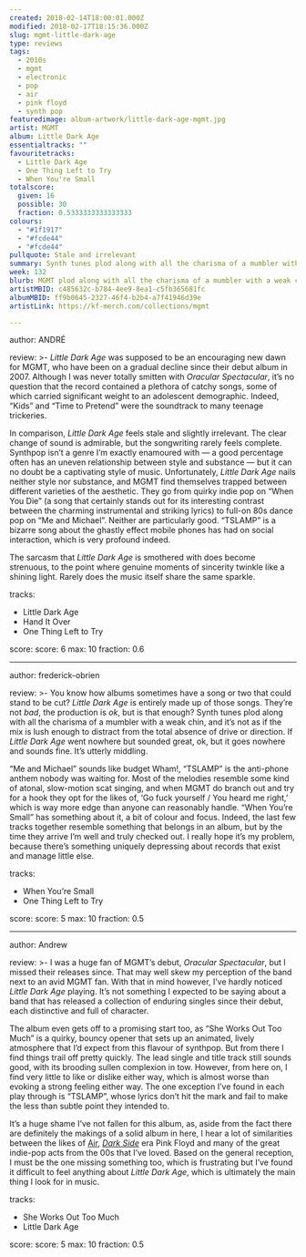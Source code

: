 ```yaml
---
created: 2018-02-14T18:00:01.000Z
modified: 2018-02-17T18:15:36.000Z
slug: mgmt-little-dark-age
type: reviews
tags:
  - 2010s
  - mgmt
  - electronic
  - pop
  - air
  - pink floyd
  - synth pop
featuredimage: album-artwork/little-dark-age-mgmt.jpg
artist: MGMT
album: Little Dark Age
essentialtracks: ""
favouritetracks:
  - Little Dark Age
  - One Thing Left to Try
  - When You're Small
totalscore:
  given: 16
  possible: 30
  fraction: 0.5333333333333333
colours:
  - "#1f1917"
  - "#fcde44"
  - "#fcde44"
pullquote: Stale and irrelevant
summary: Synth tunes plod along with all the charisma of a mumbler with a weak chin, and it’s not as if the mix is lush enough to distract from the total absence of drive or direction. If Little Dark Age went nowhere but sounded great, ok, but it goes nowhere and sounds fine. It’s utterly middling.
week: 132
blurb: MGMT plod along with all the charisma of a mumbler with a weak chin, and it’s not as if the mix is lush enough to distract from the absence of drive or direction.
artistMBID: c485632c-b784-4ee9-8ea1-c5fb365681fc
albumMBID: ff9b0645-2327-46f4-b2b4-a7f41946d39e
artistLink: https://kf-merch.com/collections/mgmt

---
```


author: ANDRÉ

review: >-
  *Little Dark Age* was supposed to be an encouraging new dawn for MGMT, who have been on a gradual decline since their debut album in 2007. Although I was never totally smitten with *Oracular Spectacular*, it’s no question that the record contained a plethora of catchy songs, some of which carried significant weight to an adolescent demographic. Indeed, “Kids” and “Time to Pretend” were the soundtrack to many teenage trickeries. 
  
  In comparison, *Little Dark Age* feels stale and slightly irrelevant. The clear change of sound is admirable, but the songwriting rarely feels complete. Synthpop isn’t a genre I’m exactly enamoured with — a good percentage often has an uneven relationship between style and substance — but it can no doubt be a captivating style of music. Unfortunately, *Little Dark Age* nails neither style nor substance, and MGMT find themselves trapped between different varieties of the aesthetic. They go from quirky indie pop on “When You Die” (a song that certainly stands out for its interesting contrast between the charming instrumental and striking lyrics) to full-on 80s dance pop on “Me and Michael”. Neither are particularly good. “TSLAMP” is a bizarre song about the ghastly effect mobile phones has had on social interaction, which is very profound indeed. 
  
  The sarcasm that *Little Dark Age* is smothered with does become strenuous, to the point where genuine moments of sincerity twinkle like a shining light. Rarely does the music itself share the same sparkle.

tracks:
  - Little Dark Age
  - ­­Hand It Over
  - ­­One Thing Left to Try

score:
  score: 6
  max: 10
  fraction: 0.6

---
author: frederick-obrien

review: >-
  You know how albums sometimes have a song or two that could stand to be cut? *Little Dark Age*  is entirely made up of those songs. They’re not *bad*, the production is *ok*, but is that enough? Synth tunes plod along with all the charisma of a mumbler with a weak chin, and it’s not as if the mix is lush enough to distract from the total absence of drive or direction. If *Little Dark Age* went nowhere but sounded great, ok, but it goes nowhere and sounds fine. It’s utterly middling. 
  
  “Me and Michael” sounds like budget Wham!, “TSLAMP” is the anti-phone anthem nobody was waiting for. Most of the melodies resemble some kind of atonal, slow-motion scat singing, and when MGMT do branch out and try for a hook they opt for the likes of, ‘Go fuck yourself / You heard me right,’ which is way more edge than anyone can reasonably handle. “When You’re Small” has something about it, a bit of colour and focus. Indeed, the last few tracks together resemble something that belongs in an album, but by the time they arrive I’m well and truly checked out. I really hope it’s my problem, because there’s something uniquely depressing about records that exist and manage little else.

tracks:
  - When You’re Small
  - ­­One Thing Left to Try

score:
  score: 5
  max: 10
  fraction: 0.5

---
author: Andrew

review: >-
  I was a huge fan of MGMT’s debut, *Oracular Spectacular*, but I missed their releases since. That may well skew my perception of the band next to an avid MGMT fan. With that in mind however, I’ve hardly noticed *Little Dark Age* playing. It’s not something I expected to be saying about a band that has released a collection of enduring singles since their debut, each distinctive and full of character. 
  
  The album even gets off to a promising start too, as “She Works Out Too Much” is a quirky, bouncy opener that sets up an animated, lively atmosphere that I’d expect from this flavour of synthpop. But from there I find things trail off pretty quickly. The lead single and title track still sounds good, with its brooding sullen complexion in tow. However, from here on, I find very little to like or dislike either way, which is almost worse than evoking a strong feeling either way. The one exception I’ve found in each play through is “TSLAMP”, whose lyrics don’t hit the mark and fail to make the less than subtle point they intended to. 
  
  It’s a huge shame I’ve not fallen for this album, as, aside from the fact there are definitely the makings of a solid album in here, I hear a lot of similarities between the likes of [Air](/reviews/air-moon-safari/), [*Dark Side*](/reviews/pink-floyd-the-dark-side-of-the-moon/) era Pink Floyd and many of the great indie-pop acts from the 00s that I’ve loved. Based on the general reception, I must be the one missing something too, which is frustrating but I’ve found it difficult to feel anything about *Little Dark Age*, which is ultimately the main thing I look for in music.

tracks:
  - She Works Out Too Much
  - ­­Little Dark Age

score:
  score: 5
  max: 10
  fraction: 0.5
